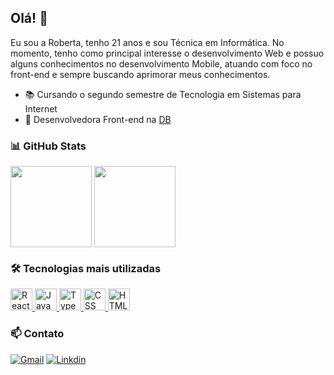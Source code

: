 ## Olá! 👋

Eu sou a Roberta, tenho 21 anos e sou Técnica em Informática. No momento, tenho como principal interesse o desenvolvimento Web e possuo alguns conhecimentos no desenvolvimento Mobile, atuando com foco no front-end e sempre buscando aprimorar meus conhecimentos.

- :books: Cursando o segundo semestre de Tecnologia em Sistemas para Internet
- :briefcase: Desenvolvedora Front-end na <a href="https://db.tec.br/">DB</a>


### 📊 GitHub Stats 

<div>
  <img align="center" height="130em" src="https://github-readme-stats.vercel.app/api?username=roazambuja&show_icons=true&theme=swift&hide=stars&include_all_commits=true&hide_title=true"/>
  <img align="center" height="130em" src="https://github-readme-stats.vercel.app/api/top-langs/?username=roazambuja&layout=compact&theme=swift&langs_count=4"/>
</div>

### 🛠️ Tecnologias mais utilizadas
<div>
  <a href="https://pt-br.reactjs.org/"> <img height="35" width="35" alt="React" src="https://cdn.jsdelivr.net/gh/devicons/devicon/icons/react/react-original.svg" /> </a>
  <a href="https://www.javascript.com/"> <img height="35" width="35" alt="JavaScript" src="https://cdn.jsdelivr.net/gh/devicons/devicon/icons/javascript/javascript-original.svg" /> </a>
  <a href="https://www.typescriptlang.org/"> <img height="35" width="35" alt="TypeScript" src="https://cdn.jsdelivr.net/gh/devicons/devicon/icons/typescript/typescript-original.svg" /> </a>
  <a href="https://developer.mozilla.org/pt-BR/docs/Web/CSS"> <img height="35" width="35" alt="CSS" src="https://cdn.jsdelivr.net/gh/devicons/devicon/icons/css3/css3-original.svg" /> </a>
  <a href="https://developer.mozilla.org/pt-BR/docs/Web/HTML/"> <img height="35" width="35" alt="HTML" src="https://cdn.jsdelivr.net/gh/devicons/devicon/icons/html5/html5-original.svg" /></a> 
</div>


### 📫 Contato 

[![Gmail](https://img.shields.io/badge/Gmail-D14836?style=for-the-badge&logo=gmail&logoColor=white)](mailto:robertaazambujalima@gmail.com)
[![Linkdin](https://img.shields.io/badge/LinkedIn-0077B5?style=for-the-badge&logo=linkedin&logoColor=white)](https://www.linkedin.com/in/roberta-azambuja-lima-109376213/)

